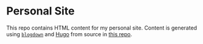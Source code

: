 # Personal Site

This repo contains HTML content for my personal site. Content is generated using
[`blogdown`](https://bookdown.org/yihui/blogdown/) and [Hugo](https://gohugo.io/)
from source in [this repo](https://github.com/pkimes/site-source).
